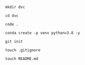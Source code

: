 ```
mkdir dvc
```

```
cd dvc
```

```
code .
```

```
conda create -p venv python=3.8 -y
```

```
git init
```

```
touch .gitignore
```

```
touch README.md
```